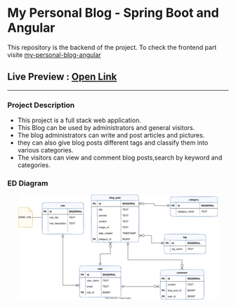 # My Personal Blog - Spring Boot and Angular
This repository is the backend of the project.
To check the frontend part visite [my-personal-blog-angular](https://github.com/OussamaKhouya/my-personal-blog-angular)
## Live Preview : [Open Link](https://my-personal-blog-angular.vercel.app/) 
***
### Project Description
- This project is a full stack web application.
- This Blog can be used by administrators and general visitors.
- The blog administrators can write and post articles and pictures.
- they can also give blog posts different tags and classify them into various categories.
- The visitors can view and comment blog posts,search by keyword and categories.
### ED Diagram
<div align=center>
<img src="./src/blog_ER_Diagram.drawio.svg" width="90%"/>
</div>



